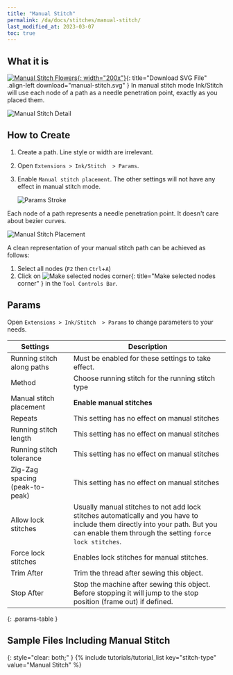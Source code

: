 ```yaml
---
title: "Manual Stitch"
permalink: /da/docs/stitches/manual-stitch/
last_modified_at: 2023-03-07
toc: true
---
```

## What it is
[![Manual Stitch Flowers](/assets/images/docs/manual-stitch.jpg){: width="200x"}](/assets/images/docs/manual-stitch.svg){: title="Download SVG File" .align-left download="manual-stitch.svg" }
In manual stitch mode Ink/Stitch will use each node of a path as a needle penetration point, exactly as you placed them.

![Manual Stitch Detail](/assets/images/docs/manual-stitch-detail.png)

## How to Create

1. Create a path. Line style or width are irrelevant.
2. Open `Extensions > Ink/Stitch  > Params`.
3. Enable `Manual stitch placement`. The other settings will not have any effect in manual stitch mode.

   ![Params Stroke](/assets/images/docs/en/params-manual-stitch.jpg)

Each node of a path represents a needle penetration point. It doesn't care about bezier curves.

![Manual Stitch Placement](/assets/images/docs/manual-stitch-placement.png)

A clean representation of your manual stitch path can be achieved as follows:
1. Select all nodes (`F2` then `Ctrl`+`A`)
2. Click on ![Make selected nodes corner](/assets/images/docs/tool-controls-corner.jpg){: title="Make selected nodes corner" } in the `Tool Controls Bar`.

## Params

Open `Extensions > Ink/Stitch  > Params` to change parameters to your needs.

Settings||Description
---|--|---
Running stitch along paths    ||Must be enabled for these settings to take effect.
Method                        ||Choose running stitch for the running stitch type
Manual stitch placement       ||**Enable manual stitches**
Repeats                       ||This setting has no effect on manual stitches
Running stitch length         ||This setting has no effect on manual stitches
Running stitch tolerance      ||This setting has no effect on manual stitches
Zig-Zag spacing (peak-to-peak)||This setting has no effect on manual stitches
Allow lock stitches           ||Usually manual stitches to not add lock stitches automatically and you have to include them directly into your path. But you can enable them through the setting `force lock stitches`.
Force lock stitches           ||Enables lock stitches for manual stitches.
Trim After                    ||Trim the thread after sewing this object.
Stop After                    ||Stop the machine after sewing this object. Before stopping it will jump to the stop position (frame out) if defined.
{: .params-table }

## Sample Files Including Manual Stitch
{: style="clear: both;" }
{% include tutorials/tutorial_list key="stitch-type" value="Manual Stitch" %}
